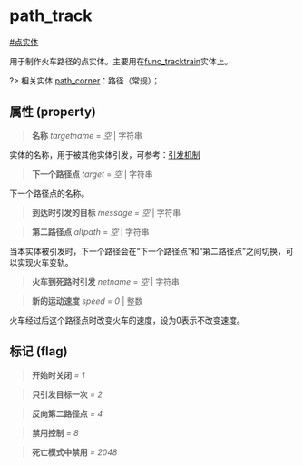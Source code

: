 # path_track
[#点实体](wiki/point_entity)

用于制作火车路径的点实体。主要用在[func_tracktrain](wiki/entity/func_tracktrain)实体上。

?> 相关实体 [path_corner](wiki/entity/path_corner)：路径（常规）；

## 属性 (property)
> **名称** *targetname* = *空* | 字符串

实体的名称，用于被其他实体引发，可参考：[引发机制](wiki/trigger)

> **下一个路径点** *target* = *空* | 字符串

下一个路径点的名称。

> **到达时引发的目标** *message* = *空* | 字符串

> **第二路径点** *altpath* = *空* | 字符串

当本实体被引发时，下一个路径会在“下一个路径点”和“第二路径点”之间切换，可以实现火车变轨。

> **火车到死路时引发** *netname* = *空* | 字符串

> **新的运动速度** *speed* = *0* | 整数

火车经过后这个路径点时改变火车的速度，设为0表示不改变速度。

## 标记 (flag)
> **开始时关闭** *= 1*

> **只引发目标一次** *= 2*

> **反向第二路径点** *= 4*

> **禁用控制** *= 8*

> **死亡模式中禁用** *= 2048*

